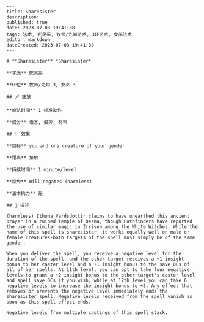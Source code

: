 
    ---
    title: Sharesister
    description: 
    published: true
    date: 2023-07-03 19:41:38
    tags: 法术, 死灵系, 牧师/先知法术, 3环法术, 女巫法术
    editor: markdown
    dateCreated: 2023-07-03 19:41:38
    ---

    # **Sharesister** *Sharesister*

    **学派** 死灵系 

    **环位** 牧师/先知 3, 女巫 3

    ## 🪄 施放

    **施法时间** 1 标准动作

    **成分** 语言, 姿势, 材料

    ## ✨ 效果 

    **目标** you and one creature of your gender 

    **距离** 接触  

    **持续时间** 1 minute/level 

    **豁免** Will negates (harmless)

    **法术抗力** 是

    ## 📖 描述

    (harmless) Ithuna Vardsdottir claims to have unearthed this ancient prayer in a ruined temple of Desna, though Pathfinders have reported the use of similar magic in Irrisen among the White Witches. While the name of this spell is sharesister, it works equally well on male or female creatures-both targets of the spell must simply be of the same gender.

    When you deliver the spell, you receive a negative level for the duration of the spell, and the other target receives a +1 insight bonus to her caster level and a +1 insight bonus to the save DCs of all of her spells. At 11th level, you can opt to take four negative levels to grant a +2 insight bonus to the other target's caster level and spell save DCs if you wish, while at 17th level you can take 6 negative levels to increase the insight bonus to +3. Any effect that removes or prevents the negative level immediately ends the sharesister spell. Negative levels received from the spell vanish as soon as this spell effect ends.

    Negative levels from multiple castings of this spell stack.
    